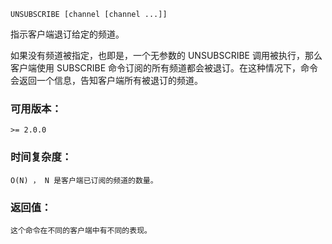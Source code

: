 `UNSUBSCRIBE [channel [channel ...]]`

指示客户端退订给定的频道。

如果没有频道被指定，也即是，一个无参数的 UNSUBSCRIBE 调用被执行，那么客户端使用 SUBSCRIBE 命令订阅的所有频道都会被退订。在这种情况下，命令会返回一个信息，告知客户端所有被退订的频道。

### 可用版本：
    >= 2.0.0
### 时间复杂度：
    O(N) ， N 是客户端已订阅的频道的数量。
### 返回值：
    这个命令在不同的客户端中有不同的表现。